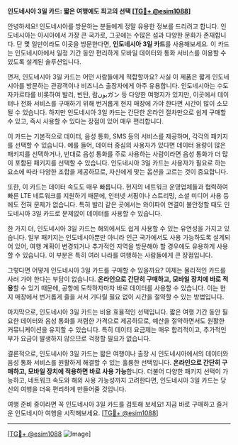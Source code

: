 **인도네시아 3일 카드: 짧은 여행에도 최고의 선택 [[TG💪+ @esim1088](https://t.me/s/esim1088)]**

안녕하세요! 인도네시아를 방문하는 분들에게 정말 유용한 정보를 드리려고 합니다. 인도네시아는 아시아에서 가장 큰 국가로, 그곳에는 수많은 섬과 다양한 문화가 존재합니다. 단 몇 일만이라도 이곳을 방문한다면, **인도네시아 3일 카드**를 사용해보세요. 이 카드는 인도네시아에서 일정 기간 동안 편리하게 모바일 데이터와 통화 서비스를 이용할 수 있도록 설계된 솔루션입니다.

먼저, 인도네시아 3일 카드는 어떤 사람들에게 적합할까요? 사실 이 제품은 짧게 인도네시아를 방문하는 관광객이나 비즈니스 출장자에게 아주 유용합니다. 인도네시아는 수도 자카르타를 비롯하여 발리, 빈탄, 람بونガン 등 다양한 여행지가 있지만, 이곳에서 데이터나 전화 서비스를 구매하기 위해 번거롭게 현지 매장에 가야 한다면 시간이 많이 소모될 수 있습니다. 하지만 인도네시아 3일 카드는 간단한 온라인 절차만으로 쉽게 구매할 수 있고, 즉시 사용할 수 있다는 장점이 있어 매우 편리합니다.

이 카드는 기본적으로 데이터, 음성 통화, SMS 등의 서비스를 제공하며, 각각의 패키지를 선택할 수 있습니다. 예를 들어, 데이터 중심의 사용자가 있다면 데이터 용량이 많은 패키지를 선택하거나, 반대로 음성 통화를 주로 사용하는 사람이라면 음성 통화가 더 많이 포함된 패키지를 선택할 수 있습니다. 인도네시아 3일 카드는 사용자가 필요로 하는 요소에 따라 다양한 조합을 제공하므로, 자신에게 맞는 옵션을 고르는 것이 중요합니다.

또한, 이 카드는 데이터 속도도 매우 빠릅니다. 현지의 네트워크 운영업체들과 협력하여 빠른 LTE 네트워크를 지원하기 때문에, 인터넷 서핑이나 스트리밍, 소셜 미디어 사용 등에도 전혀 문제가 없습니다. 특히 발리 같은 곳에서는 와이파이 연결이 불안정할 때도 인도네시아 3일 카드로 문제없이 데이터를 사용할 수 있습니다.

한 가지 더, 인도네시아 3일 카드는 해외에서도 쉽게 사용할 수 있는 유연성을 가지고 있습니다. 일부 패키지는 인도네시아뿐만 아니라 인근 국가에서도 사용 가능하도록 설계되어 있어, 여행 계획이 변경되거나 추가적인 지역을 방문해야 할 경우에도 유용하게 사용할 수 있습니다. 이 부분은 특히 여러 나라를 여행하는 사람들에게 큰 장점입니다.

그렇다면 어떻게 인도네시아 3일 카드를 구매할 수 있을까요? 이제는 물리적인 카드를 사러 가야 한다는 부담이 없습니다. **온라인으로 간단히 구매하고, 모바일 장치에 바로 적용**할 수 있기 때문에, 공항에 도착하자마자 바로 데이터를 사용할 수 있습니다. 이는 현지 매장에서 번거롭게 줄을 서서 기다릴 필요 없이 시간을 절약할 수 있는 방법입니다.

마지막으로, 인도네시아 3일 카드는 비용 효율적인 선택입니다. 짧은 여행 기간 동안 필요한 데이터와 음성 통화를 저렴한 가격으로 제공하므로, 예산을 절약하면서도 원활한 커뮤니케이션을 유지할 수 있습니다. 특히 데이터 요금제는 매우 합리적이고, 추가적인 부가 요금이 발생하지 않으므로 걱정할 필요가 없습니다.

결론적으로, 인도네시아 3일 카드는 짧은 여행이나 출장 시 인도네시아에서의 데이터와 음성 통화 서비스를 원활하게 해결할 수 있는 훌륭한 선택입니다. **온라인으로 간단히 구매하고, 모바일 장치에 적용하면 바로 사용 가능**합니다. 더불어 다양한 패키지 선택이 가능하고, 네트워크 속도와 해외 사용 가능성까지 고려한다면, 인도네시아 3일 카드는 당신의 여행을 더욱 편리하게 만들어줄 것입니다.

여행 준비 중이라면 꼭 인도네시아 3일 카드를 검토해 보세요! 지금 바로 구매하고 즐거운 인도네시아 여행을 시작해보세요. [[TG💪+ @esim1088](https://t.me/s/esim1088)]

---

[[TG💪+ @esim1088](https://t.me/s/esim1088) ![Image](https://i.postimg.cc/Y0z9fWf4/image.png)]